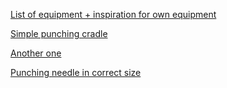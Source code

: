 [List of equipment + inspiration for own equipment](https://affordablebindingequipment.com/)

[Simple punching cradle](https://www.pinterest.ca/pin/194358540141460601/)

[Another one](https://www.ibookbinding.com/tools/hole-punching-cradle/collapsible-punching-cradle-missy-bosch-studio/)

[Punching needle in correct size](https://ritohobby.no/naler-synaler/12054-john-james-stramajnale-med-spids-str-18-6-stk-783932200860.html)
